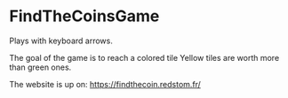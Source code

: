 # FindTheCoinsGame

Plays with keyboard arrows.

The goal of the game is to reach a colored tile
Yellow tiles are worth more than green ones. 

The website is up on: https://findthecoin.redstom.fr/
